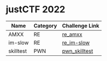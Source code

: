 # justCTF 2022

| Name         | Category | Challenge Link                  |
|--------------|----------|---------------------------------|
| AMXX      | RE       | [re_amxx](justCTF_2022/re_amxx) |
| im-slow   | RE       | [re_im-slow](justCTF_2022/re_im-slow) |
| skilltest| PWN      | [pwn_skilltest](justCTF_2022/pwn_skilltest) |
